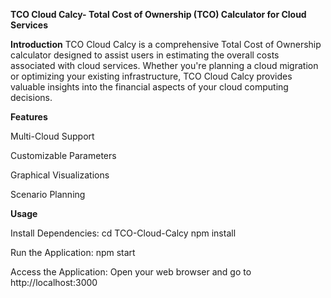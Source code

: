 **TCO Cloud Calcy-
Total Cost of Ownership (TCO) Calculator for Cloud Services**

**Introduction**
TCO Cloud Calcy is a comprehensive Total Cost of Ownership calculator designed to assist users in estimating the overall costs associated with cloud services. Whether you're planning a cloud migration or optimizing your existing infrastructure, TCO Cloud Calcy provides valuable insights into the financial aspects of your cloud computing decisions.

**Features**

Multi-Cloud Support

Customizable Parameters

Graphical Visualizations

Scenario Planning

**Usage**


Install Dependencies: cd TCO-Cloud-Calcy
                      npm install

Run the Application: npm start

Access the Application: Open your web browser and go to http://localhost:3000
